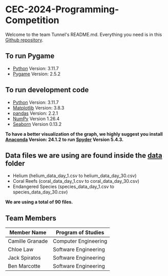 # CEC-2024-Programming-Competition

Welcome to the team Tunnel's README.md. Everything you need is in this [Github repository](https://github.com/Spiratatoe/CEC-2024-Programming-Competition).

## To run Pygame
- [Python](https://www.python.org/) Version: 3.11.7 
- [Pygame](https://www.pygame.org/) Version: 2.5.2

## To run development code
- [Python](https://www.python.org/) Version: 3.11.7 
- [Matplotlib](https://matplotlib.org/) Version: 3.8.3
- [pandas](https://pandas.pydata.org/) Version: 2.2.1
- [NumPy](https://numpy.org/) Version 1.26.4
- [Seaborn](https://seaborn.pydata.org/) Version 0.13.2

**To have a better visualization of the graph, we highly suggest you install [Anaconda](https://www.anaconda.com/) Version: 24.1.2 to run [Spyder](https://www.spyder.com/) Version 5.4.3.**

## Data files we are using are found inside the [data](https://github.com/Spiratatoe/CEC-2024-Programming-Competition/tree/main/data) folder
- Helium (helium_data_day_1.csv to helium_data_day_30.csv)
- Coral Reefs (coral_data_day_1.csv to coral_data_day_30.csv)
- Endangered Species (species_data_day_1.csv to species_data_day_30.csv)

**We are using a total of 90 files.**

## Team Members
| Member Name  | Program of Studies |
| ------------- | ------------- |
| Camille Granade  | Computer Engineering  |
| Chloe Law  | Software Engineering  |
| Jack Spiratos  | Software Engineering  |
| Ben Marcotte  | Software Engineering  |
